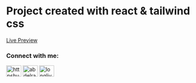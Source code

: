 # Project created with react & tailwind css

<a href="http://react-tailwind-page.surge.sh/" target="_blank">Live Preview</a>

<h3 align="left">Connect with me:</h3>
<p align="left">
<a href="https://twitter.com/httpshussam" target="blank"><img align="center" src="https://raw.githubusercontent.com/rahuldkjain/github-profile-readme-generator/master/src/images/icons/Social/twitter.svg" alt="httpshussam" height="30" width="40" /></a>
<a href="https://linkedin.com/in/abdelrahman-hossam-28860b289" target="blank"><img align="center" src="https://raw.githubusercontent.com/rahuldkjain/github-profile-readme-generator/master/src/images/icons/Social/linked-in-alt.svg" alt="abdelrahman-hossam-28860b289" height="30" width="40" /></a>
<a href="https://fb.com/longlivesahd" target="blank"><img align="center" src="https://raw.githubusercontent.com/rahuldkjain/github-profile-readme-generator/master/src/images/icons/Social/facebook.svg" alt="longlivesahd" height="30" width="40" /></a>
</p>
